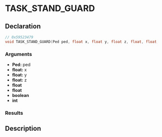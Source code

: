 # TASK_STAND_GUARD

## Declaration
```cpp
// 0x59523479
void TASK_STAND_GUARD(Ped ped, float x, float y, float z, float, float, boolean, int);
```

### Arguments
- **Ped:** ped
- **float:** x
- **float:** y
- **float:** z
- **float**
- **float**
- **boolean**
- **int**

### Results

## Description
